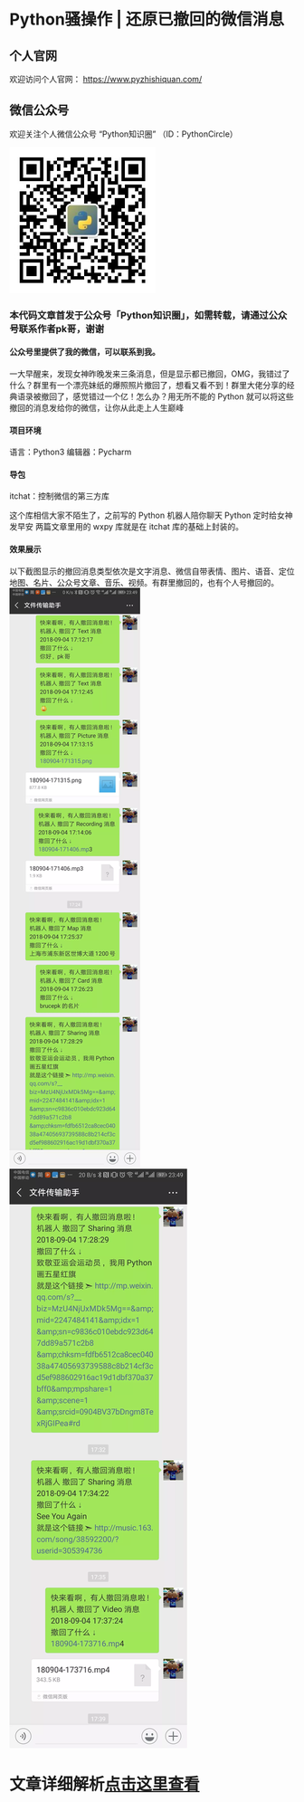 # Python骚操作 | 还原已撤回的微信消息

## 个人官网
欢迎访问个人官网： https://www.pyzhishiquan.com/

## 微信公众号
欢迎关注个人微信公众号 “Python知识圈” （ID：PythonCircle）

![公众号](https://github.com/Brucepk/pk.github.io/blob/master/gzh.jpg)

### 本代码文章首发于公众号「Python知识圈」，如需转载，请通过公众号联系作者pk哥，谢谢


#### 公众号里提供了我的微信，可以联系到我。

一大早醒来，发现女神昨晚发来三条消息，但是显示都已撤回，OMG，我错过了什么？群里有一个漂亮妹纸的爆照照片撤回了，想看又看不到！群里大佬分享的经典语录被撤回了，感觉错过一个亿！怎么办？用无所不能的 Python 就可以将这些撤回的消息发给你的微信，让你从此走上人生巅峰

#### 项目环境
语言：Python3
编辑器：Pycharm

#### 导包
itchat：控制微信的第三方库

这个库相信大家不陌生了，之前写的 Python 机器人陪你聊天   Python 定时给女神发早安 两篇文章里用的 wxpy 库就是在 itchat 库的基础上封装的。

#### 效果展示
以下截图显示的撤回消息类型依次是文字消息、微信自带表情、图片、语音、定位地图、名片、公众号文章、音乐、视频。有群里撤回的，也有个人号撤回的。
![撤回1](https://github.com/Brucepk/pk.github.io/blob/master/%E6%92%A4%E5%9B%9E1.jpg)
![撤回2](https://github.com/Brucepk/pk.github.io/blob/master/%E6%92%A4%E5%9B%9E2.jpg)



# 文章详细解析[点击这里查看](https://mp.weixin.qq.com/s?__biz=MzU4NjUxMDk5Mg==&mid=2247484157&idx=1&sn=e0ceb2096458774988026d7dbb441b78&scene=19#wechat_redirect)
